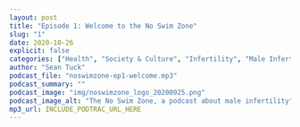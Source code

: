 ```yaml
---
layout: post
title: "Episode 1: Welcome to the No Swim Zone"
slug: "1"
date: 2020-10-26
explicit: false
categories: ["Health", "Society & Culture", "Infertility", "Male Infertility", "Mental Health", "Men's Health", "Assisted Reproduction", "IVF", "Donor Conception"]
author: "Sean Tuck"
podcast_file: "noswimzone-ep1-welcome.mp3"
podcast_summary: ""
podcast_image: "img/noswimzone_logo_20200925.png"
podcast_image_alt: "The No Swim Zone, a podcast about male infertility"
mp3_url: INCLUDE_PODTRAC_URL_HERE
---
```

